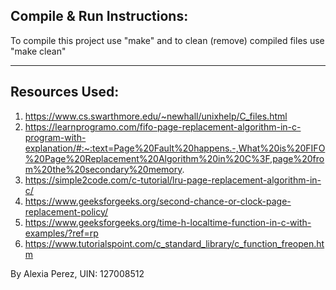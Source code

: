 Compile & Run Instructions:
- 
To compile this project use "make"
and to clean (remove) compiled files use "make clean"
***************************
Resources Used:
- 
1. https://www.cs.swarthmore.edu/~newhall/unixhelp/C_files.html
2. https://learnprogramo.com/fifo-page-replacement-algorithm-in-c-program-with-explanation/#:~:text=Page%20Fault%20happens.-,What%20is%20FIFO%20Page%20Replacement%20Algorithm%20in%20C%3F,page%20from%20the%20secondary%20memory.
3. https://simple2code.com/c-tutorial/lru-page-replacement-algorithm-in-c/
4. https://www.geeksforgeeks.org/second-chance-or-clock-page-replacement-policy/
5. https://www.geeksforgeeks.org/time-h-localtime-function-in-c-with-examples/?ref=rp
6. https://www.tutorialspoint.com/c_standard_library/c_function_freopen.htm

By Alexia Perez, UIN: 127008512